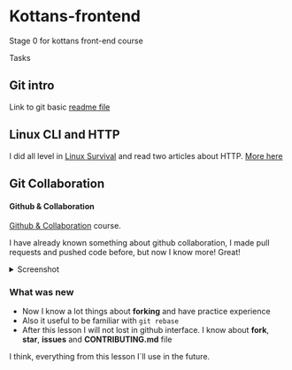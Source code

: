 # Kottans-frontend
 Stage 0 for kottans front-end course

Tasks

## Git intro
Link to git basic [readme file](https://github.com/Labsik/kottans-frontend/blob/main/01-git_basics/git_basics.md)

## Linux CLI and HTTP

I did all level in [Linux Survival](https://linuxsurvival.com/linux-tutorial-quiz-4/) and read two articles about HTTP.
[More here](https://github.com/Labsik/kottans-frontend/blob/main/02-linux_cli_http/linux_http.md)


## Git Collaboration

#### Github & Collaboration

[Github & Collaboration](https://classroom.udacity.com/courses/ud456) course.

I have already known something about github collaboration, I made pull requests and pushed code before, but now I know more! Great!

<details>
<summary>Screenshot</summary>
  
  ![screenshot](01-git_basics/learning-1)
  
</details>

### What was new
* Now I know a lot things about **forking** and have practice experience
* Also it useful to be familiar with ``` git rebase ```
* After this lesson I will not lost in github interface. I know about **fork**, **star**, **issues** and **CONTRIBUTING.md** file


I think, everything from this lesson I`ll use in the future.
